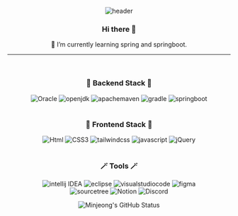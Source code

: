 <div align="center">

![header](https://capsule-render.vercel.app/api?type=Waving&color=timeGradient&height=150&section=header&text=Minjeong's%20Github&fontSize=50)

### Hi there 👋
🌱 I’m currently learning spring and springboot.

<hr>
<br>

### 🧶 Backend Stack 🧶
![Oracle](https://img.shields.io/badge/Oracle-F80000?style=flat&logo=Oracle&logoColor=white)
![openjdk](https://img.shields.io/badge/Java-5865F2?style=flat&logo=Java&logoColor=white)
![apachemaven](https://img.shields.io/badge/apachemaven-C71A36?style=flat&logo=apachemaven&logoColor=white)
![gradle](https://img.shields.io/badge/gradle-02303A?style=flat&logo=gradle&logoColor=white)
![springboot](https://img.shields.io/badge/springboot-6DB33F?style=flat&logo=springboot&logoColor=white)
<br>
<br>
### 🎨 Frontend Stack 🎨
![Html](https://img.shields.io/badge/Html-E34F26?style=flat&logo=Html&logoColor=white)
![CSS3](https://img.shields.io/badge/CSS3-1572B6?style=flat&logo=CSS3&logoColor=white)
![tailwindcss](https://img.shields.io/badge/tailwindcss-06B6D4?style=flat&logo=tailwindcss&logoColor=white)
![javascript](https://img.shields.io/badge/javascript-F7DF1E?style=flat&logo=javascript&logoColor=white)
![jQuery](https://img.shields.io/badge/jQuery-0769AD?style=flat&logo=jQuery&logoColor=white)
<br>
<br>
### 🪄 Tools 🪄
![intellij IDEA](https://img.shields.io/badge/intellijidea-000000?style=flat&logo=intellij%20Idea&logoColor=white)
![eclipse](https://img.shields.io/badge/eclipseide-2C2255?style=flat&logo=eclipse&logoColor=white)
![visualstudiocode](https://img.shields.io/badge/visualstudiocode-007ACC?style=flat&logo=visualstudiocode&logoColor=white)
![figma](https://img.shields.io/badge/figma-F24E1E?style=flat&logo=figma&logoColor=white)
<br>
![sourcetree](https://img.shields.io/badge/sourcetree-0052CC?style=flat&logo=sourcetree&logoColor=white)
![Notion](https://img.shields.io/badge/Notion-000000?style=flat&logo=Notion&logoColor=white)
![Discord](https://img.shields.io/badge/Discord-5865F2?style=flat&logo=Discord&logoColor=white)

![Minjeong's GitHub Status](https://github-readme-stats.vercel.app/api?username=be-anything&show_icons=true)

</div>

